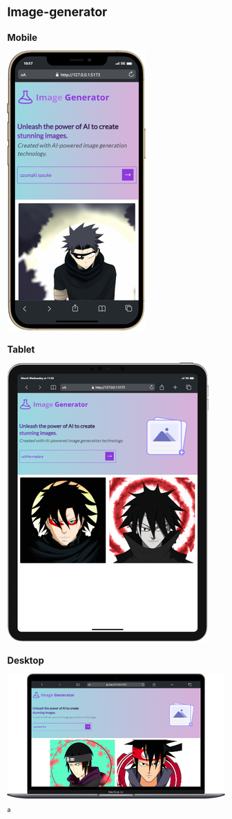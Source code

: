 # Image-generator

## Mobile
![Mobile View](ui/mobile.png)

## Tablet
![Tablet View](ui/tablet.png)

## Desktop
![Desktop View](ui/desktop.png)

a
